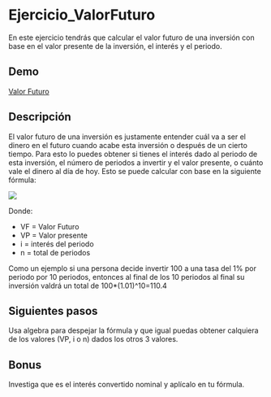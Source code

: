 # Ejercicio_ValorFuturo
En este ejercicio tendrás que calcular el valor futuro de una inversión con base en el valor presente de la inversión, el interés y el periodo. 

## Demo
[Valor Futuro](https://johnnie-lc.github.io/Ejercicio_ValorFuturo/)


## Descripción
El valor futuro de una inversión es justamente entender cuál va a ser el dinero en el futuro cuando acabe esta inversión o después de un cierto tiempo. Para esto lo puedes obtener si tienes el interés dado al periodo de esta inversión, el número de periodos a invertir y el valor presente, o cuánto vale el dinero al día de hoy. Esto se puede calcular con base en la siguiente fórmula:

<img src="https://latex.codecogs.com/gif.latex?%5Cdpi%7B300%7D%20VF%3DVP%281&plus;i%29%5En " /> 

Donde:
- VF = Valor Futuro
- VP = Valor presente
- i = interés del periodo
- n = total de periodos

Como un ejemplo si una persona decide invertir 100 a una tasa del 1% por periodo por 10 periodos, entonces al final de los 10 periodos al final su inversión valdrá un total de 100*(1.01)^10=110.4

## Siguientes pasos
Usa algebra para despejar la fórmula y que igual puedas obtener calquiera de los valores (VP, i o n) dados los otros 3 valores. 

## Bonus
Investiga que es el interés convertido nominal y aplícalo en tu fórmula.
